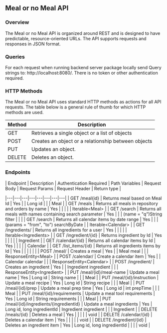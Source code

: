 ## Meal or no Meal API

### Overview
The Meal or no Meal API is organized around REST and is designed to have predictable, resource-oriented URLs. The API supports requests and responses in JSON format.

### Queries
For each request when running backend server package locally send Query strings to: http://localhost:8080/.  There is no token or other authentication required. 


### HTTP Methods 
The Meal or no Meal API uses standard HTTP methods as actions for all API requests. The table below is a general rule of thumb for which HTTP methods are used.

|Method |Description   |  
|-----|-----|
|GET   | Retrieves a single object or a list of objects   |
|POST   | 	Creates an object or a relationship between objects  |   
|PUT   | 	Updates an object.  |  
|DELETE   |  	Deletes an object. |  

### Endpoints
| Endpoint  |  Description  | Authentication Required | Path Variables  | Request Body | Request Params  | Request Header | Return type |

|---|---|---|---|---|---|---|---|
| GET /meal{id} | Returns meal based on Meal Id | Yes |  | Long id |  |  | Meal | 
| GET /meals  | Returns all meals in repository and orders by name | Yes |  |  | |  | Iterable\<Meal\> | 
| GET /search | Returns all meals with names containing search parameter | Yes |  |  | (name = "q")String filter |  |  | 
| GET /search | Returns all calendar items by date range | Yes |   |   | (params = "from", "to") searchByDate | | Iterable\<Calendar\> | 
| GET /ingredients/ | Returns all ingredients for a user | Yes |  |   |   |  | Iterable\<Ingredients\> | 
| GET /ingredient/{id} | Returns ingredient by Id | Yes |  |   |  |  | Ingredient | 
| GET /calendar/{id} | Returns all calendar items by Id | Yes |  |   |  |  | Calendar | 
| GET /list_items/{id} | Returns all ingredients items by Id | Yes |  |   |  |  |  | 
| POST /meal/ | Creates a meal  | Yes |  | Meal meal |  |  | ResponseEntity\<Meal\> | 
| POST /calendar/ | Create a calendar item | Yes |  | Calendar calendar |  |  | ResponseEntity\<Calendar\> | 
| POST /ingredient/ | Creates an ingredient  | Yes |  | Ingredient ingredient |  |  | ResponseEntity\<Ingredient\> | 
| PUT /meal/{id}/meal-name | Update a meal name | Yes | Long id | String name |  |  | Meal | 
| PUT /meal/{id}/instruction | Update a meal recipe | Yes | Long id | String recipe |  |  | Meal |
| PUT /meal/{id}/prep | Update a meal prep time | Yes | Long id | int prepTime |  |  | Meal |
| PUT /meal/{id}/requirements | Update a meal tool requirements | Yes | Long id | String requirements |  |  | Meal | 
| PUT /meal/{id}/ingredients/{ingredientId} | Update a meal ingredients | Yes | Long id, long ingredientId | Ingredient ingredient | | | Ingredient | 
| DELETE /meals/{id} | Deletes a meal  | Yes |  |  |  |  | void | 
| DELETE /calendar/{id} | Deletes a calendar item  | Yes |   |  |  |  |  void | 
| DELETE /ingredient/{id} | Deletes an ingredient item  | Yes | Long id, long ingredientId |   |  |   |  void | 
